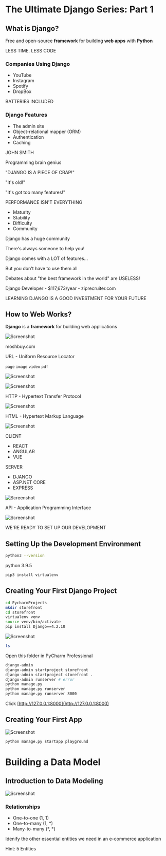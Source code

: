 # The Ultimate Django Series: Part 1

## What is Django?

Free and open-source **framework** for building **web apps** with **Python**

LESS TIME. LESS CODE

### Companies Using Django

- YouTube
- Instagram
- Spotify
- DropBox

BATTERIES INCLUDED

### Django Features

- The admin site
- Object-relational mapper (ORM)
- Authentication
- Caching

JOHN SMITH

Programming brain genius

"DJANGO IS A PIECE OF CRAP!"

"It's old!"

"It's got too many features!"

PERFORMANCE ISN'T EVERYTHING

- Maturity
- Stability
- Difficulty
- Community

Django has a huge community

There's always someone to help you!

Django comes with a LOT of features...

But you don't have to use them all

Debates about "the best framework in the world" are USELESS!

Django Developer - $117,673/year - ziprecruiter.com

LEARNING DJANGO IS A GOOD INVESTMENT FOR YOUR FUTURE

## How to Web Works?

**Django** is a **framework** for building web applications

![Screenshot](./images/front-end_and_back-end.png?text=Front-end+and+Back-end)

moshbuy.com

URL - Uniform Resource Locator

`page` `image` `video` `pdf`

![Screenshot](./images/request.png?text=Request)


![Screenshot](./images/response.png?text=Response)

HTTP - Hypertext Transfer Protocol

![Screenshot](./images/html.png?text=HTML)

HTML - Hypertext Markup Language

![Screenshot](./images/data.png?text=DATA)

CLIENT

- REACT
- ANGULAR
- VUE

SERVER

- DJANGO
- ASP.NET CORE
- EXPRESS

![Screenshot](./images/endpoints.png?text=endpoints)

API - Application Programming Interface

![Screenshot](./images/structure.png?text=structure)

WE'RE READY TO SET UP OUR DEVELOPMENT

## Setting Up the Development Environment

```bash
python3 --version
```

python 3.9.5

```bash
pip3 install virtualenv
```

## Creating Your First Django Project

```bash
cd PycharmProjects
mkdir storefront
cd storefront
virtualenv venv
source venv/bin/activate
pip install Django==4.2.10
```

![Screenshot](./images/django-admin.png?text=Django-Admin)

```bash
ls
```

Open this folder in PyCharm Professional

```bash
django-admin
django-admin startproject storefront
django-admin startproject storefront .
django-admin runserver # error
python manage.py
python manage.py runserver    
python manage.py runserver 8000
```

Click [http://127.0.0.1:8000](http://127.0.0.1:8000)

## Creating Your First App

![Screenshot](./images/apps.png?text=Apps)

```bash
python manage.py startapp playground
```

# Building a Data Model

## Introduction to Data Modeling

![Screenshot](./images/product-collection.png?text=Apps)

### Relationships

- One-to-one (1, 1)
- One-to-many (1, *)
- Many-to-many (*, *)

Idenify the other essential entities we need in an e-commerce application

Hint: 5 Entities
